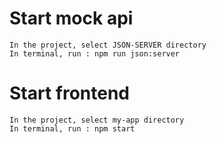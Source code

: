 # Start mock api
    In the project, select JSON-SERVER directory
    In terminal, run : npm run json:server
# Start frontend
    In the project, select my-app directory
    In terminal, run : npm start
